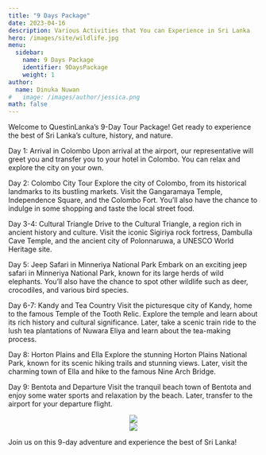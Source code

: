 ```yaml
---
title: "9 Days Package"
date: 2023-04-16
description: Various Activities that You can Experience in Sri Lanka
hero: /images/site/wildlife.jpg
menu:
  sidebar:
    name: 9 Days Package
    identifier: 9DaysPackage
    weight: 1
author:
  name: Dinuka Nuwan
#   image: /images/author/jessica.png
math: false
---
```


<style>.images {text-align: center;}</style>

Welcome to QuestinLanka’s 9-Day Tour Package! Get ready to experience the best of Sri Lanka’s culture, history, and nature.

Day 1: Arrival in Colombo Upon arrival at the airport, our representative will greet you and transfer you to your hotel in Colombo. You can relax and explore the city on your own.

Day 2: Colombo City Tour Explore the city of Colombo, from its historical landmarks to its bustling markets. Visit the Gangaramaya Temple, Independence Square, and the Colombo Fort. You’ll also have the chance to indulge in some shopping and taste the local street food.

Day 3-4: Cultural Triangle Drive to the Cultural Triangle, a region rich in ancient history and culture. Visit the iconic Sigiriya rock fortress, Dambulla Cave Temple, and the ancient city of Polonnaruwa, a UNESCO World Heritage site.

Day 5: Jeep Safari in Minneriya National Park Embark on an exciting jeep safari in Minneriya National Park, known for its large herds of wild elephants. You’ll also have the chance to spot other wildlife such as deer, crocodiles, and various bird species.

Day 6-7: Kandy and Tea Country Visit the picturesque city of Kandy, home to the famous Temple of the Tooth Relic. Explore the temple and learn about its rich history and cultural significance. Later, take a scenic train ride to the lush tea plantations of Nuwara Eliya and learn about the tea-making process.

Day 8: Horton Plains and Ella Explore the stunning Horton Plains National Park, known for its scenic hiking trails and stunning views. Later, visit the charming town of Ella and hike to the famous Nine Arch Bridge.

Day 9: Bentota and Departure Visit the tranquil beach town of Bentota and enjoy some water sports and relaxation by the beach. Later, transfer to the airport for your departure flight.

<div class="images"><img src='https://cdn.erlebe.de/wp-content/uploads/sites/46/2022/12/kandy-zahntempel-elefant.jpg'></img></div>
<div class="images"><img src='https://cdn.erlebe.de/wp-content/uploads/sites/46/2022/12/kandy-zahntempel-elefant.jpg'></img></div>

Join us on this 9-day adventure and experience the best of Sri Lanka!